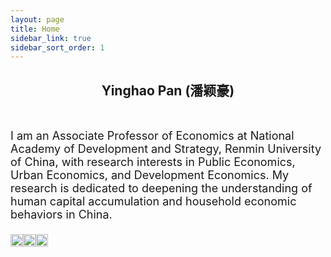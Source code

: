 ```yaml
---
layout: page
title: Home
sidebar_link: true
sidebar_sort_order: 1
---
```



## <center> Yinghao Pan (潘颖豪) </center>

<br>

<font size="4"> I am an Associate Professor of Economics at National Academy of Development and Strategy, Renmin University of China, with research interests in Public Economics, Urban Economics, and Development Economics. My research is dedicated to deepening the understanding of human capital accumulation and household economic behaviors in China.<br><br>
</font>
 <a href="https://scholar.google.com/citations?user=d8OG-4UAAAAJ&hl=en"><img alt="Scholar" src="https://user-images.githubusercontent.com/66117993/96351903-818a8b00-1084-11eb-96f6-3a931d66fff6.png" width="20" height="20" style='float: left'/><a href="https://papers.ssrn.com/sol3/cf_dev/AbsByAuth.cfm?per_id=2959716"><img alt="SSRN" src="https://user-images.githubusercontent.com/5304060/27064732-77176da8-4fbe-11e7-8c9b-02da0c6be16c.jpg" width="20" height="20" style='float: left'/></a> <a href="https://orcid.org/0000-0002-4363-9619"><img alt="ORCID" src="https://info.orcid.org/wp-content/uploads/2019/11/orcid_16x16.png" width="20" height="20" style='float: left'/></a>  

<br>

 


